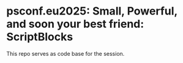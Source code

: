 # psconf.eu2025: Small, Powerful, and soon your best friend: ScriptBlocks

This repo serves as code base for the session.

